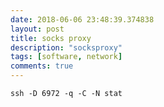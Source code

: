 ```yaml
---
date: 2018-06-06 23:48:39.374838
layout: post
title: socks proxy
description: "socksproxy"
tags: [software, network]
comments: true
---
```


`ssh -D 6972 -q -C -N stat`

<!--excerpt-->
